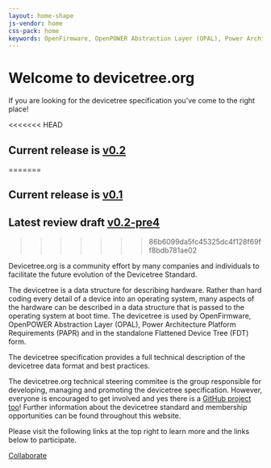 ```yaml
---
layout: home-shape
js-vendor: home
css-pack: home
keywords: OpenFirmware, OpenPOWER Abstraction Layer (OPAL), Power Architecture Platform Requirements (PAPR), Flattened Device Tree (FDT), Devicetree, Specification, data, structure
---
```

<div class="text-center" markdown="1">

# Welcome to devicetree.org

If you are looking for the devicetree specification you’ve come to the right place!

<<<<<<< HEAD
## Current release is [v0.2](https://github.com/devicetree-org/devicetree-specification/releases/tag/v0.2)
=======
## Current release is [v0.1](https://github.com/devicetree-org/devicetree-specification/releases/tag/v0.1)

## Latest review draft [v0.2-pre4](https://github.com/devicetree-org/devicetree-specification/releases/tag/v0.2-pre4)
>>>>>>> 86b6099da5fc45325dc4f128f69ff8bdb781ae02

Devicetree.org is a community effort by many companies and individuals to facilitate the future evolution of the Devicetree Standard.

The devicetree is a data structure for describing hardware. Rather than hard coding every detail of a device into an operating system, many aspects of the hardware can be described in a data structure that is passed to the operating system at boot time. The devicetree is used by OpenFirmware, OpenPOWER Abstraction Layer (OPAL), Power Architecture Platform Requirements (PAPR) and in the standalone Flattened Device Tree (FDT) form.

The devicetree specification provides a full technical description of the devicetree data format and best practices.

The devicetree.org technical steering commitee is the group responsible for developing, managing and promoting the devicetree specification. However, everyone is encouraged to get involved and yes there is a [GitHub project too](https://github.com/devicetree-org/devicetree-specification)! Further information about the devicetree standard and membership opportunities can be found throughout this website.

Please visit the following links at the top right to learn more and the links below to participate.

<a href="/collaborate/" class="collaborate-button center-block">Collaborate</a>

</div>
